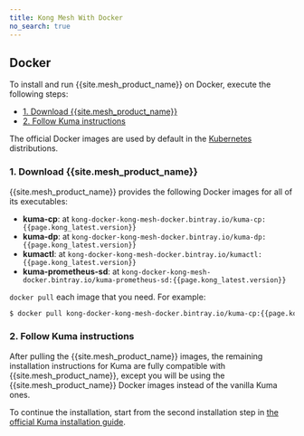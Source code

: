 ```yaml
---
title: Kong Mesh With Docker
no_search: true
---
```


## Docker

To install and run {{site.mesh_product_name}} on Docker, execute the following
steps:

* [1. Download {{site.mesh_product_name}}](#_1-download-kong-mesh)
* [2. Follow Kuma instructions](#_2-follow-kuma-instructions)

<div class="alert alert-ee blue">
The official Docker images are used by default in the
<a href="/mesh/{{page.kong_version}}/installation/kubernetes">Kubernetes</a>
distributions.  
</div>

### 1. Download {{site.mesh_product_name}}

{{site.mesh_product_name}} provides the following Docker images for all of its
executables:

* **kuma-cp**: at `kong-docker-kong-mesh-docker.bintray.io/kuma-cp:{{page.kong_latest.version}}`
* **kuma-dp**: at `kong-docker-kong-mesh-docker.bintray.io/kuma-dp:{{page.kong_latest.version}}`
* **kumactl**: at `kong-docker-kong-mesh-docker.bintray.io/kumactl:{{page.kong_latest.version}}`
* **kuma-prometheus-sd**: at `kong-docker-kong-mesh-docker.bintray.io/kuma-prometheus-sd:{{page.kong_latest.version}}`

`docker pull` each image that you need. For example:

```sh
$ docker pull kong-docker-kong-mesh-docker.bintray.io/kuma-cp:{{page.kong_latest.version}}
```

### 2. Follow Kuma instructions

After pulling the {{site.mesh_product_name}} images, the remaining installation
instructions for Kuma are fully compatible with {{site.mesh_product_name}},
except you will be using the {{site.mesh_product_name}} Docker images instead
of the vanilla Kuma ones.

To continue the installation, start from the second installation step in
[the official Kuma installation guide](https://kuma.io/docs/0.7.1/installation/docker/#_2-run-kuma).
